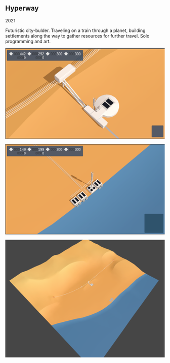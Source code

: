## Hyperway

2021

Futuristic city-bulder. Traveling on a train through a planet, building settlements along the way to gather resources for further travel. Solo programming and art.

![Hyperway](https://github.com/dmitry-egorov/game_showcase/blob/main/hyperway/hyperway1.png)

![Hyperway](https://github.com/dmitry-egorov/game_showcase/blob/main/hyperway/hyperway3.png)

![Hyperway](https://github.com/dmitry-egorov/game_showcase/blob/main/hyperway/hyperway2.png)
